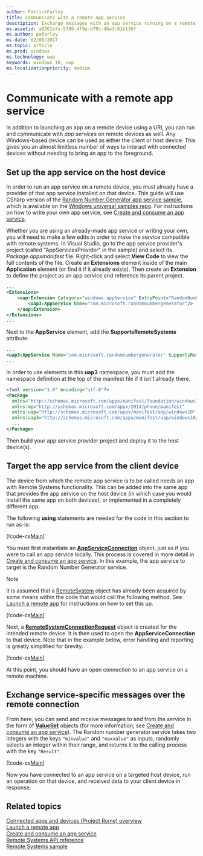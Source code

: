 ```yaml
---
author: PatrickFarley
title: Communicate with a remote app service
description: Exchange messages with an app service running on a remote device using Project Rome.
ms.assetid: a0261e7a-5706-4f9a-b79c-46a3c81b136f
ms.author: pafarley
ms.date: 02/08/2017
ms.topic: article
ms.prod: windows
ms.technology: uwp
keywords: windows 10, uwp
ms.localizationpriority: medium
---
```


# Communicate with a remote app service

In addition to launching an app on a remote device using a URI, you can run and communicate with *app services* on remote devices as well. Any Windows-based device can be used as either the client or host device. This gives you an almost limitless number of ways to interact with connected devices without needing to bring an app to the foreground.

## Set up the app service on the host device
In order to run an app service on a remote device, you must already have a provider of that app service installed on that device. This guide will use CSharp version of the [Random Number Generator app service sample](https://github.com/Microsoft/Windows-universal-samples/tree/master/Samples/AppServices), which is available on the [Windows universal samples repo](https://github.com/Microsoft/Windows-universal-samples/tree/master/Samples/AppServices). For instructions on how to write your own app service, see [Create and consume an app service](how-to-create-and-consume-an-app-service.md).

Whether you are using an already-made app service or writing your own, you will need to make a few edits in order to make the service compatible with remote systems. In Visual Studio, go to the app service provider's project (called "AppServicesProvider" in the sample) and select its _Package.appxmanifest_ file. Right-click and select **View Code** to view the full contents of the file. Create an **Extensions** element inside of the main **Application** element (or find it if it already exists). Then create an **Extension** to define the project as an app service and reference its parent project.

``` xml
...
<Extensions>
    <uap:Extension Category="windows.appService" EntryPoint="RandomNumberService.RandomNumberGeneratorTask">
        <uap3:AppService Name="com.microsoft.randomnumbergenerator"/>
    </uap:Extension>
</Extensions>
...
```

Next to the **AppService** element, add the **SupportsRemoteSystems** attribute:

``` xml
...
<uap3:AppService Name="com.microsoft.randomnumbergenerator" SupportsRemoteSystems="true"/>
...
```

In order to use elements in this **uap3** namespace, you must add the namespace definition at the top of the manifest file if it isn't already there.

```xml
<?xml version="1.0" encoding="utf-8"?>
<Package
  xmlns="http://schemas.microsoft.com/appx/manifest/foundation/windows10"
  xmlns:mp="http://schemas.microsoft.com/appx/2014/phone/manifest"
  xmlns:uap="http://schemas.microsoft.com/appx/manifest/uap/windows10"
  xmlns:uap3="http://schemas.microsoft.com/appx/manifest/uap/windows10/3">
  ...
</Package>
```

Then build your app service provider project and deploy it to the host device(s).

## Target the app service from the client device
The device from which the remote app service is to be called needs an app with Remote Systems functionality. This can be added into the same app that provides the app service on the host device (in which case you would install the same app on both devices), or implemented in a completely different app.

The following **using** statements are needed for the code in this section to run as-is:

[!code-cs[Main](./code/RemoteAppService/MainPage.xaml.cs#SnippetUsings)]


You must first instantiate an [**AppServiceConnection**](https://msdn.microsoft.com/library/windows/apps/Windows.ApplicationModel.AppService.AppServiceConnection) object, just as if you were to call an app service locally. This process is covered in more detail in [Create and consume an app service](how-to-create-and-consume-an-app-service.md). In this example, the app service to target is the Random Number Generator service.

> [!NOTE]
> It is assumed that a [RemoteSystem](https://msdn.microsoft.com/library/windows/apps/Windows.System.RemoteSystems.RemoteSystem) object has already been acquired by some means within the code that would call the following method. See [Launch a remote app](launch-a-remote-app.md) for instructions on how to set this up.

[!code-cs[Main](./code/RemoteAppService/MainPage.xaml.cs#SnippetAppService)]

Next, a [**RemoteSystemConnectionRequest**](https://msdn.microsoft.com/library/windows/apps/Windows.System.RemoteSystems.RemoteSystemConnectionRequest) object is created for the intended remote device. It is then used to open the **AppServiceConnection** to that device. Note that in the example below, error handling and reporting is greatly simplified for brevity.

[!code-cs[Main](./code/RemoteAppService/MainPage.xaml.cs#SnippetRemoteConnection)]

At this point, you should have an open connection to an app service on a remote machine.

## Exchange service-specific messages over the remote connection

From here, you can send and receive messages to and from the service in the form of [**ValueSet**](https://msdn.microsoft.com/library/windows/apps/windows.foundation.collections.valueset) objects (for more information, see [Create and consume an app service](how-to-create-and-consume-an-app-service.md)). The Random number generator service takes two integers with the keys `"minvalue"` and `"maxvalue"` as inputs, randomly selects an integer within their range, and returns it to the calling process with the key `"Result"`.

[!code-cs[Main](./code/RemoteAppService/MainPage.xaml.cs#SnippetSendMessage)]

Now you have connected to an app service on a targeted host device, run an operation on that device, and received data to your client device in response.

## Related topics

[Connected apps and devices (Project Rome) overview](connected-apps-and-devices.md)  
[Launch a remote app](launch-a-remote-app.md)  
[Create and consume an app service](how-to-create-and-consume-an-app-service.md)  
[Remote Systems API reference](https://msdn.microsoft.com/library/windows/apps/Windows.System.RemoteSystems)  
[Remote Systems sample](https://github.com/Microsoft/Windows-universal-samples/tree/dev/Samples/RemoteSystems)

